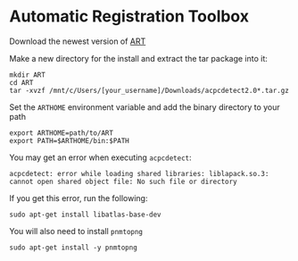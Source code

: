 # Automatic Registration Toolbox

Download the newest version of [ART](https://www.nitrc.org/projects/art/)

Make a new directory for the install and extract the tar package into it:

```console
mkdir ART
cd ART
tar -xvzf /mnt/c/Users/[your_username]/Downloads/acpcdetect2.0*.tar.gz
```

Set the ```ARTHOME``` environment variable and add the binary directory to your path

```console
export ARTHOME=path/to/ART
export PATH=$ARTHOME/bin:$PATH
```

You may get an error when executing ```acpcdetect```:

```console
acpcdetect: error while loading shared libraries: liblapack.so.3: cannot open shared object file: No such file or directory
```

If you get this error, run the following:

```console
sudo apt-get install libatlas-base-dev
```

You will also need to install ```pnmtopng```

```console
sudo apt-get install -y pnmtopng
```
